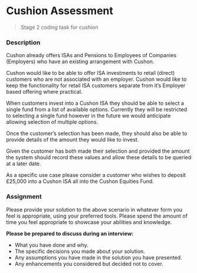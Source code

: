 # Cushion Assessment
> Stage 2 coding task for cushion

### Description
Cushon already offers ISAs and Pensions to Employees of Companies (Employers) who have an existing arrangement with
Cushon.

Cushon would like to be able to offer ISA investments to retail (direct) customers who are not associated with an
employer. Cushon would like to keep the functionality for retail ISA customers separate from it’s Employer based offering
where practical.

When customers invest into a Cushon ISA they should be able to select a single fund from a list of available options. Currently
they will be restricted to selecting a single fund however in the future we would anticipate allowing selection of multiple
options.

Once the customer’s selection has been made, they should also be able to provide details of the amount they would like to
invest.

Given the customer has both made their selection and provided the amount the system should record these values and allow
these details to be queried at a later date.

As a specific use case please consider a customer who wishes to deposit £25,000 into a Cushon ISA all into the Cushon
Equities Fund.

### Assignment

Please provide your solution to the above scenario in whatever form you feel is appropriate, using your preferred tools.
Please spend the amount of time you feel appropriate to showcase your abilities and knowledge.

**Please be prepared to discuss during an interview:**
- What you have done and why.
- The specific decisions you made about your solution.
- Any assumptions you have made in the solution you have presented.
- Any enhancements you considered but decided not to cover.

